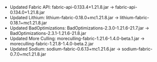 - Updated Fabric API: fabric-api-0.133.4+1.21.8.jar -> fabric-api-0.134.0+1.21.8.jar
- Updated Lithium: lithium-fabric-0.18.0+mc1.21.8.jar -> lithium-fabric-0.18.1+mc1.21.8.jar
- Updated BadOptimizations: BadOptimizations-2.3.0-1.21.6-21.7.jar -> BadOptimizations-2.3.1-1.21.6-21.8.jar
- Updated More Culling: moreculling-fabric-1.21.6-1.4.0-beta.1.jar -> moreculling-fabric-1.21.8-1.4.0-beta.2.jar
- Updated Sodium: sodium-fabric-0.6.13+mc1.21.6.jar -> sodium-fabric-0.7.0+mc1.21.8.jar